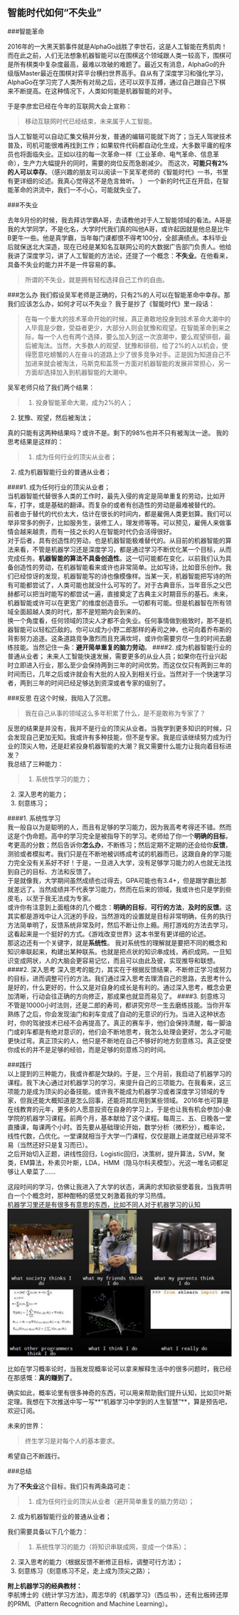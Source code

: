 智能时代如何“不失业”
---  

###智能革命

2016年的一大黑天鹅事件就是AlphaGo战胜了李世石，这是人工智能在秀肌肉！而在此之前，人们无法想象机器智能可以在围棋这个领域跟人类一较高下，围棋可是所有棋类中复杂度最高，最难以攻破的难题了。最近又有消息，AlphaGo的升级版Master最近在围棋对弈平台横扫世界高手。自从有了深度学习和强化学习，AlphaGo在学习完了人类所有对局之后，还可以双手互搏，通过自己跟自己下棋来不断提高。在这种情况下，人类如何能是机器智能的对手。  
   
于是李彦宏已经在今年的互联网大会上宣称：
>移动互联网时代已经结束，未来属于人工智能。  

当人工智能可以自动汇集文稿并分发，普通的编辑可能就下岗了；当无人驾驶技术普及，司机可能很难再找到工作；如果软件代码都自动化生成，大多数平庸的程序员也将面临失业。正如以往的每一次革命一样（工业革命、电气革命、信息革命），生产力大幅提升的同时，需要的岗位反而急剧减少。  而这次，**可能只有2%的人可以幸存**。（感兴趣的朋友可以阅读一下吴军老师的《智能时代》一书，书里有更详细的论述。我真心觉得这不是危言耸听。 ）
一个新的时代正在开启，在智能革命的洪流中，我们一不小心，可能就失业了。  

###不失业

去年9月份的时候，我去拜访学霸A哥，去请教他对于人工智能领域的看法。A哥是我的大学同学，不是化名，大学时代我们真的叫他A哥，或许起因就是他总是比牛B更牛一些。他是真学霸，当年每门课都恨不得考100分，全部满绩点。本科毕业后就保送北大深造，现在已经是某知名互联网公司的大数据广告部门负责人。他给我讲了深度学习，讲了人工智能的方法论，还提了一个概念：**不失业**。在他看来，具备不失业的能力并不是一件容易的事。
>所谓的不失业，就是拥有轻松选择自己工作的自由。  

###怎么办 
我们假设吴军老师是正确的，只有2%的人可以在智能革命中幸存。那我们应该怎么办，如何才可以不失业？
我于是抄了《智能时代》里一段话：
>在每一个重大的技术革命开始的时候，真正勇敢地投身到技术革命大潮中的人毕竟是少数，受益者更少，大部分人则会犹豫和观望。在智能革命到来之际，每一个人也有两个选择，要么加入到这一次浪潮中，要么观望徘徊，最后被淘汰。当然，大多数人的观望、犹豫和徘徊，给了2%的人以机会，使得愿意吃螃蟹的人在奋斗的道路上少了很多竞争对手。正是因为知道自己不加进来就会被淘汰，马斯克和盖茨一方面对机器智能的发展非常担心，另一方面却选择加入到机器智能的大潮中。 
  
吴军老师只给了我们两个结果：  
>1. 投身智能革命大潮，成为2%的人；  
2. 犹豫、观望，然后被淘汰；  

真的只能有这两种结果吗？或许不是。剩下的98%也并不只有被淘汰一途。
我的思考结果是这样的：  
>1. 成为任何行业的顶尖从业者；  
2. 成为机器智能行业的普通从业者；

####1. 成为任何行业的顶尖从业者；  
当机器智能代替很多人类的工作时，最先入侵的肯定是简单重复的劳动，比如开车，打字，或是基础的翻译。而复杂的或者有创造性的劳动是最难被替代的。  
前者由于替代的代价太大，估计在很长的时间内，都是雇佣人类更划算。我们可以举非常多的例子，比如服务生，装修工人，理发师等等。可以预见，雇佣人来做事情会越来越贵，而有一技之长的人在智能时代仍会活得很好。  
对于后者，具有创造性的劳动，也是机器智能极难替代的。从目前的机器智能的算法来看，不管是机器学习还是深度学习，都是通过学习不断优化某一个目标，从而完成任务。**机器智能的算法不具备创造性**。这一切可能都在变化，以前我们认为具备创造性的劳动，在机器智能看来或许也非常简单。比如写诗，比如音乐创作。我们已经惊讶的发现，机器智能写的诗也像模像样。当某一天，机器智能把写诗的所有可能都尝试了，人类可能也就没什么可写的了。对于古典音乐，当年音乐之父巴赫都可以把当时能写的都尝试一遍，直接奠定了古典主义时期音乐的基石。未来，机器智能或许可以在更宽广的维度创造音乐。一切都有可能。但是机器智在所有领域全面超越人类的时代，那不是短期内会到来的。  
换一个角度看，任何领域的顶尖人才都不会失业。任何事情做到极致时，那不是机器智能可以轻松匹敌的。你可以成为小野二郎那样的寿司之神，也可向着乔布斯的背影努力追逐。这条道路竞争激烈而且充满坎坷，或许你需要穷尽一生的时间去磨练技能。当然记住一条：**避开简单重复的脑力劳动**。
####2. 成为机器智能行业的普通从业者；
未来人工智能快速发展，需要更多的从业人员；如果你在行业兴起时立即进入行业，那么至少会保持两到三年的时间优势。而这仅仅只有两到三年的时间而已，几年之后或许就会有大批的人投入到相关行业。当然对于一个快速学习者，两到三年的时间已经足够达到资深或者专家的级别了。    

###反思
在这个时候，我陷入了沉思。
>我在自己从事的领域这么多年积累了什么，是不是敢称为专家了？  

反思的结果是并没有，我并不是行业的顶尖从业者。当我学到更多知识的时候，只会发现自己更加无知。我或许有多种技能，但不是专家。我是应该继续努力成为行业的顶尖人物，还是赶紧投身机器智能的大潮？我又需要什么能力让我向着目标进发？  
我总结了三种能力：  
>1. 系统性学习的能力；
2. 深入思考的能力；
3. 刻意练习；  

####1. 系统性学习  
我一般自以为是聪明的人，而且有足够的学习能力，因为我高考考得还不错。然而这是个伪命题。高中的学习完全是被指导下的学习。老师给了你一个**明确的目标**，考更高的分数；然后告诉你**怎么办**，不断练习；然后定期不定期的还会给你**反馈**，测验或者模拟考。我们只是在不断地被训练成考试的机器而已，这跟自身的学习能力完全没有关系好不好！于是，一旦进入大学，没有足够学习能力的人也就无法找到自己的目标、方法和反馈了。  
于是就像我，大学期间虽然成绩也过得去，GPA可能也有3.4+，但是跟学霸比那就差远了。当然成绩并不代表学习能力，然而在后来的领域，我或许也只是学到些皮毛，以至于我无法成为专家。  
或许你有注意到上面粗体的几个概念：**明确的目标**，**可行的方法**，**及时的反馈**。这其实都是游戏中让人沉迷的手段，当然游戏的设置就是目标非常明确，任务的执行方法简单明了，反馈系统非常及时，然后不断让你上瘾。用打游戏的方法去学习，这看起来是一个挺好的方式。《游戏改变世界》这本书里有更详细的论述。  
那这边还有一个关键字，就是**系统性**。 我对系统性的理解就是要把不同的概念和知识串联起来，构建出某种联系。也就是把点状的知识串成线，再织成网。一旦知识变成网状，人的大脑会更容易记忆，而且可以由此及彼，实现推导和联想。  
####2. 深入思考 
深入思考的能力，其实在于根据反馈结果，不断修正学习或努力的目标，进而调整可行的方法。我们通过深入思考去理清自己的思路，去思考什么是好的，什么更好的，什么又是对自身的成长是有利的。通过深入思考，概念会更加清晰，行动会往正确的方向修正，那成果也就显而易见了。 
####3. 刻意练习  
不管是10000小时法则，还是二郎的寿司，都讲究穷尽一生去磨练技能。当你开车熟练了之后，你会发现油门和刹车变成了自动的无意识的行为。当进入这种状态时，你的驾驶技术已经不会再提高了。真正的赛车手，他们会保持清醒，每一脚油门或刹车都是有绝对意识的，他们会不断地思考，我怎么处理会更好，怎么才可能更快过弯。真正顶尖的人，他只是不断地在自己不够好的地方刻意练习。真正促使你成长的并不是足够的经验，而是足够的刻意练习的时间。

###践行  
以上提到的三种能力，我或许都是欠缺的。于是，三个月前，我启动了机器学习的课程。我下决心通过对机器学习的学习，来提升自己的三项能力。在我看来，这三项能力是成为顶尖的必备技能。或许我不能成为机器学习或者深度学习领域的专家，但我还能大概知道是怎么回事，还能将其应用到某些领域。 
2016年也可算是在线教育的元年，更多的人愿意投资在自身的学习上，于是也让我有机会参加小象学院的机器学习课程。前两个月，基本献给了这个课程。每周三、五、日晚各一堂直播课，每课两个小时。首先要从基础理论开始，数学分析（微积分），概率论，线性代数，凸优化。一堂课就相当于大学一门课程，仅仅是跟上进度就已经非常不易（当然还好只是复习而已）。  
之后开始切入正题，讲线性回归，Logistic回归，决策树，提升算法，SVM，聚类，EM算法，朴素贝叶斯，LDA，HMM（隐马尔科夫模型）。光这一堆名词都足够让人晕菜了……  
 
这段时间的学习，仿佛让我进入了大学的状态，满满的求知欲驱使着我，当我弄明白一个个概念时，那种酣畅的感觉又刺激着我的学习热情。  
机器学习里还是有很多有意思的东西，比如不同人对于机器学习的认知  
![](https://github.com/yuchaoqun920/nbin30s/raw/master/2/peoplethinkswhatamidoing.png)  

比如在学习概率论时，当我发现概率论可以拿来解释生活中的很多问题时，我已经在那感慨：**真的赚到了**。  

确实如此，概率论里有很多神奇的东西，可以用来帮助我们提升认知，比如贝叶斯定理。我想在下次推送中写一写**“机器学习中学到的人生智慧”**，算是预告吧，欢迎订阅。

未来的世界：  
>终生学习是对每个人的基本要求。  
  
希望自己不断践行。 

###总结  

为了**不失业**这个目标，我们只有两条路可走：  
>1. 成为任何行业的顶尖从业者（避开简单重复的脑力劳动）；
2. 成为机器智能行业的普通从业者；  

我们需要具备以下几个能力：  

>1. 系统性学习的能力（将知识串联成网，变成一个体系）；
2. 深入思考的能力（根据反馈不断修正目标，调整可行方法）；
3. 刻意练习（刻意练习不足，走上成为顶尖之路）；  


**附上机器学习的经典教材：**  
李航博士的《统计学习方法》，周志华的《机器学习》（西瓜书），还有比板砖还厚的PRML（Pattern Recognition and Machine Learning）。